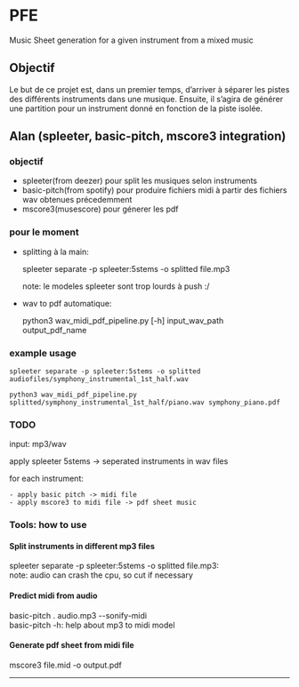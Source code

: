 # PFE
Music Sheet generation for a given instrument from a mixed music

## Objectif
Le but de ce projet est, dans un premier temps, d’arriver à séparer les pistes des différents instruments dans une musique. Ensuite, il s’agira de générer une partition pour un instrument donné en fonction de la piste isolée.

## Alan (spleeter, basic-pitch, mscore3 integration)

### objectif

- spleeter(from deezer) pour split les musiques selon instruments
- basic-pitch(from spotify) pour produire fichiers midi à partir des fichiers wav obtenues précedemment
- mscore3(musescore) pour génerer les pdf

### pour le moment

- splitting à la main:

	spleeter separate -p spleeter:5stems -o splitted file.mp3
	
	note: le modeles spleeter sont trop lourds à push :/

- wav to pdf automatique:

	python3 wav_midi_pdf_pipeline.py [-h] input_wav_path output_pdf_name

### example usage
	
	spleeter separate -p spleeter:5stems -o splitted audiofiles/symphony_instrumental_1st_half.wav

	python3 wav_midi_pdf_pipeline.py splitted/symphony_instrumental_1st_half/piano.wav symphony_piano.pdf

### TODO

input: mp3/wav  

apply spleeter 5stems -> seperated instruments in wav files

for each instrument:

	- apply basic pitch -> midi file
	- apply mscore3 to midi file -> pdf sheet music

### Tools: how to use
#### Split instruments in different mp3 files

spleeter separate -p spleeter:5stems -o splitted file.mp3:  
note: audio can crash the cpu, so cut if necessary

#### Predict midi from audio

basic-pitch . audio.mp3 --sonify-midi  
basic-pitch -h: help about mp3 to midi model

#### Generate pdf sheet from midi file

mscore3 file.mid -o output.pdf

---